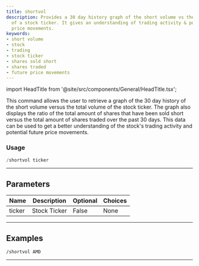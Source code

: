 ```yaml
---
title: shortvol
description: Provides a 30 day history graph of the short volume vs the total volume
  of a stock ticker. It gives an understanding of trading activity & potential future
  price movements.
keywords:
- short volume
- stock
- trading
- stock ticker
- shares sold short
- shares traded
- future price movements
---
```


import HeadTitle from '@site/src/components/General/HeadTitle.tsx';

<HeadTitle title="short_data: shortvol - Telegram Reference | OpenBB Bot Docs" />

This command allows the user to retrieve a graph of the 30 day history of the short volume versus the total volume of the stock ticker. The graph also displays the ratio of the total amount of shares that have been sold short versus the total amount of shares traded over the past 30 days. This data can be used to get a better understanding of the stock's trading activity and potential future price movements.

### Usage

```python wordwrap
/shortvol ticker
```

---

## Parameters

| Name | Description | Optional | Choices |
| ---- | ----------- | -------- | ------- |
| ticker | Stock Ticker | False | None |


---

## Examples

```
/shortvol AMD
```
---
